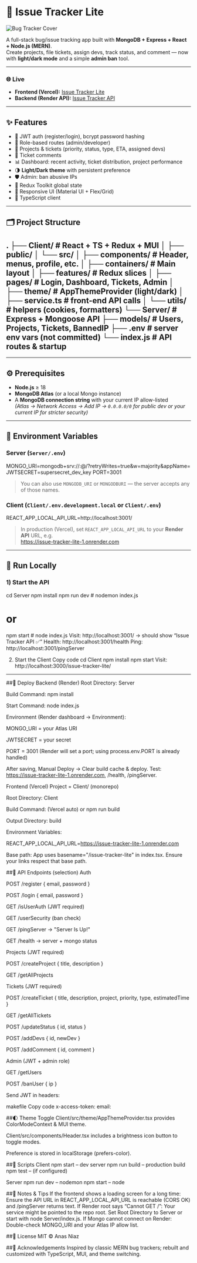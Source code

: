 # 🐞 Issue Tracker Lite

![Bug Tracker Cover](https://www.softwaresuggest.com/blog/wp-content/uploads/2019/08/s-blog-3-01.jpg)

A full-stack bug/issue tracking app built with **MongoDB + Express + React + Node.js (MERN)**.  
Create projects, file tickets, assign devs, track status, and comment — now with **light/dark mode** and a simple **admin ban** tool.

---

### 🌐 Live
- **Frontend (Vercel):** [Issue Tracker Lite](https://issue-tracker-lite-weld.vercel.app/)  
- **Backend (Render API):** [Issue Tracker API](https://issue-tracker-lite-1.onrender.com)

---

## ✨ Features

- 🔐 JWT auth (register/login), bcrypt password hashing
- 👥 Role-based routes (admin/developer)
- 🧾 Projects & tickets (priority, status, type, ETA, assigned devs)
- 💬 Ticket comments
- 📊 Dashboard: recent activity, ticket distribution, project performance
- 🌗 **Light/Dark theme** with persistent preference
- 🛡️ Admin: ban abusive IPs
- 🧰 Redux Toolkit global state
- 📱 Responsive UI (Material UI + Flex/Grid)
- 🧪 TypeScript client

---

## 🗂️ Project Structure

.
├── Client/ # React + TS + Redux + MUI
│ ├── public/
│ └── src/
│ ├── components/ # Header, menus, profile, etc.
│ ├── containers/ # Main layout
│ ├── features/ # Redux slices
│ ├── pages/ # Login, Dashboard, Tickets, Admin
│ ├── theme/ # AppThemeProvider (light/dark)
│ ├── service.ts # front-end API calls
│ └── utils/ # helpers (cookies, formatters)
└── Server/ # Express + Mongoose API
├── models/ # Users, Projects, Tickets, BannedIP
├── .env # server env vars (not committed)
└── index.js # API routes & startup
---

---

## ⚙️ Prerequisites

- **Node.js** ≥ 18
- **MongoDB Atlas** (or a local Mongo instance)
- A **MongoDB connection string** with your current IP allow-listed  
  _(Atlas → Network Access → Add IP → `0.0.0.0/0` for public dev or your current IP for stricter security)_

---

## 🔑 Environment Variables

### Server (`Server/.env`)

MONGO_URI=mongodb+srv://<user>:<pass>@<cluster>/<db>?retryWrites=true&w=majority&appName=<clusterName>
JWTSECRET=supersecret_dev_key
PORT=3001

> You can also use `MONGODB_URI` or `MONGODBURI` — the server accepts any of those names.

### Client (`Client/.env.development.local` or `Client/.env`)
REACT_APP_LOCAL_API_URL=http://localhost:3001/


> In production (Vercel), set `REACT_APP_LOCAL_API_URL` to your **Render API** URL, e.g.  
> https://issue-tracker-lite-1.onrender.com

---

## 🧪 Run Locally

### 1) Start the API
cd Server
npm install
npm run dev       # nodemon index.js
# or
npm start         # node index.js
Visit: http://localhost:3001/ → should show “Issue Tracker API ✅”
Health: http://localhost:3001/health
Ping: http://localhost:3001/pingServer

2) Start the Client
Copy code
cd Client
npm install
npm start
Visit: http://localhost:3000/issue-tracker-lite/
---
##🚀 Deploy
Backend (Render)
Root Directory: Server

Build Command: npm install

Start Command: node index.js

Environment (Render dashboard → Environment):

MONGO_URI = your Atlas URI

JWTSECRET = your secret

PORT = 3001 (Render will set a port; using process.env.PORT is already handled)

After saving, Manual Deploy → Clear build cache & deploy.
Test: https://issue-tracker-lite-1.onrender.com, /health, /pingServer.

Frontend (Vercel)
Project = Client/ (monorepo)

Root Directory: Client

Build Command: (Vercel auto) or npm run build

Output Directory: build

Environment Variables:

REACT_APP_LOCAL_API_URL=https://issue-tracker-lite-1.onrender.com

Base path: App uses basename="/issue-tracker-lite" in index.tsx.
Ensure your links respect that base path.

##🔌 API Endpoints (selection)
Auth

POST /register { email, password }

POST /login { email, password }

GET /isUserAuth (JWT required)

GET /userSecurity (ban check)

GET /pingServer → "Server Is Up!"

GET /health → server + mongo status

Projects (JWT required)

POST /createProject { title, description }

GET /getAllProjects

Tickets (JWT required)

POST /createTicket { title, description, project, priority, type, estimatedTime }

GET /getAllTickets

POST /updateStatus { id, status }

POST /addDevs { id, newDev }

POST /addComment { id, comment }

Admin (JWT + admin role)

GET /getUsers

POST /banUser { ip }

Send JWT in headers:

makefile
Copy code
x-access-token: <token>
email: <user email>

##🌓 Theme Toggle
Client/src/theme/AppThemeProvider.tsx provides ColorModeContext & MUI theme.

Client/src/components/Header.tsx includes a brightness icon button to toggle modes.

Preference is stored in localStorage (prefers-color).

##🧭 Scripts
Client
npm start – dev server
npm run build – production build
npm test – (if configured)

Server
npm run dev – nodemon
npm start – node

##🧩 Notes & Tips
If the frontend shows a loading screen for a long time:
  Ensure the API URL in REACT_APP_LOCAL_API_URL is reachable (CORS OK) and /pingServer returns text.
If Render root says “Cannot GET /”:
  Your service might be pointed to the repo root. Set Root Directory to Server or start with node Server/index.js.
If Mongo cannot connect on Render:
  Double-check MONGO_URI and your Atlas IP allow list.

##📜 License
MIT © Anas Niaz

##🙌 Acknowledgements
Inspired by classic MERN bug trackers; rebuilt and customized with TypeScript, MUI, and theme switching.
